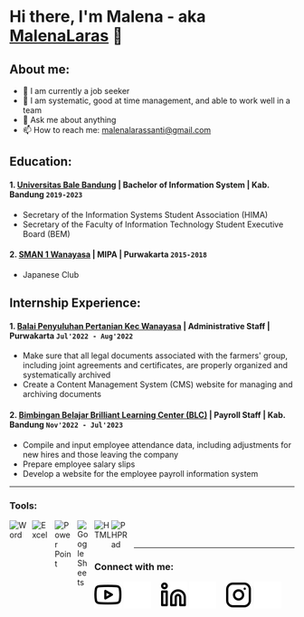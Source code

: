 # Hi there, I'm Malena - aka [MalenaLaras](https://www.youtube.com/@malenalarassanti) 👋
## About me:
- 🔭 I am currently a job seeker
- 👯 I am systematic, good at time management, and able to work well in a team
- 💬 Ask me about anything
- 📫 How to reach me: malenalarassanti@gmail.com

## Education:

#### 1. [Universitas Bale Bandung](https://www.unibba.ac.id) | Bachelor of Information System | Kab. Bandung `2019-2023`
   - Secretary of the Information Systems Student Association (HIMA)
   - Secretary of the Faculty of Information Technology Student Executive Board (BEM)
 #### 2. [SMAN 1 Wanayasa](https://www.sman1wanayasa.sch.id) | MIPA | Purwakarta `2015-2018`
   - Japanese Club

## Internship Experience:
#### 1. [Balai Penyuluhan Pertanian Kec Wanayasa](https://www.google.com/maps/place/Balai+Penyuluhan+Pertanian+(BPP)+Kecamatan+Wanayasa/@-6.6669332,107.5454286,17z/data=!3m1!4b1!4m6!3m5!1s0x2e691b94f3aa245b:0x8beaafa41df5226b!8m2!3d-6.6669332!4d107.5480035!16s%2Fg%2F11g6bvtscc?entry=ttu) | Administrative Staff | Purwakarta `Jul'2022 - Aug'2022`
   - Make sure that all legal documents associated with the farmers' group, including joint agreements and certificates, are properly organized and systematically archived
   - Create a Content Management System (CMS) website for managing and archiving documents
#### 2. [Bimbingan Belajar Brilliant Learning Center (BLC)](https://www.google.com/maps/search/bimbel+blc+bandung/@-6.9539344,107.5464609,15z?entry=ttu) | Payroll Staff | Kab. Bandung `Nov'2022 - Jul'2023`
   - Compile and input employee attendance data, including adjustments for new hires and those leaving the company
   - Prepare employee salary slips
   - Develop a website for the employee payroll information system
---

### Tools:

[<img align="left" alt="Word" width="30px" src="https://upload.wikimedia.org/wikipedia/commons/thumb/f/fd/Microsoft_Office_Word_%282019%E2%80%93present%29.svg/70px-Microsoft_Office_Word_%282019%E2%80%93present%29.svg.png" style="padding-right:10px;" />][webdev]
[<img align="left" alt="Excel" width="30px" src="https://upload.wikimedia.org/wikipedia/commons/thumb/3/34/Microsoft_Office_Excel_%282019%E2%80%93present%29.svg/70px-Microsoft_Office_Excel_%282019%E2%80%93present%29.svg.png" style="padding-right:10px;" />][webdev]
[<img align="left" alt="Power Point" width="30px" src="https://upload.wikimedia.org/wikipedia/commons/thumb/0/0d/Microsoft_Office_PowerPoint_%282019%E2%80%93present%29.svg/70px-Microsoft_Office_PowerPoint_%282019%E2%80%93present%29.svg.png" style="padding-right:10px;" />][webdev]
[<img align="left" alt="Google Sheets" width="20px" src="https://upload.wikimedia.org/wikipedia/commons/thumb/a/ae/Google_Sheets_2020_Logo.svg/51px-Google_Sheets_2020_Logo.svg.png" style="padding-right:10px;" />][webdev]
[<img align="left" alt="HTML" width="30px" src="https://upload.wikimedia.org/wikipedia/commons/thumb/6/61/HTML5_logo_and_wordmark.svg/120px-HTML5_logo_and_wordmark.svg.png" style="padding-right:0px;" />][webdev]
[<img align="left" alt="PHPRad" width="30px" src="https://res.cloudinary.com/https-phprad-com/image/upload/c_scale,h_70/v1548324374/favicon.png" style="padding-right:10px;" />][webdev]

<br />
<br />

---
### Connect with me:

[![website](./img/youtube-light.svg)](https://www.youtube.com/@malenalarassanti#gh-light-mode-only)
[![website](./img/youtube-dark.svg)](https://www.youtube.com/@malenalarassanti#gh-dark-mode-only)
&nbsp;&nbsp;
[![website](./img/linkedin-light.svg)](https://www.linkedin.com/in/malenalarassanti#gh-light-mode-only)
[![website](./img/linkedin-dark.svg)](https://www.linkedin.com/in/malenalarassanti#gh-dark-mode-only)
&nbsp;&nbsp;
[![website](./img/instagram-light.svg)](https://instagram.com/femalena_#gh-light-mode-only)
[![website](./img/instagram-dark.svg)](https://instagram.com/femalena_#gh-dark-mode-only)



[webdev]: https://github.com/MalenaLarass/MalenaLarass
